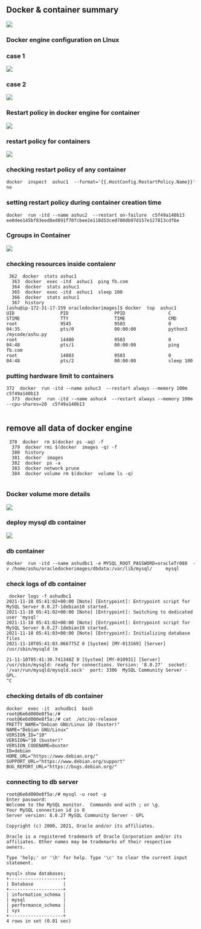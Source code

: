 ## Docker & container summary 

<img src="sum.png">

### Docker engine configuration on LInux 

### case 1

<img src="case1.png">

### case 2 

<img src="case2.png">

### Restart policy in docker engine for container 

<img src="restart.png">

### restart policy for containers 

<img src="policy.png">

### checking restart policy of any container 

```
docker  inspect  ashuc1  --format='{{.HostConfig.RestartPolicy.Name}}'
no

```

### setting restart policy during container creation time 

```
docker  run -itd --name ashuc2  --restart on-failure  c5f49a140b13  
ee0dee145bf83eed8ed891f70fcbee2e118d53ced780db97d157e127813cdf6e
```

###  Cgroups in Container 

<img src="cg.png">

### checking resources inside contaienr 

```
 362  docker  stats ashuc1
  363  docker  exec -itd  ashuc1  ping fb.com 
  364  docker  stats ashuc1
  365  docker  exec -itd  ashuc1  sleep 100 
  366  docker  stats ashuc1
  367  history 
[ashu@ip-172-31-17-159 oracledockerimages]$ docker  top  ashuc1
UID                 PID                 PPID                C                   STIME               TTY                 TIME                CMD
root                9545                9503                0                   04:35               pts/0               00:00:00            python3 /mycode/ashu.py
root                14480               9503                0                   04:48               pts/1               00:00:00            ping fb.com
root                14883               9503                0                   04:48               pts/2               00:00:00            sleep 100

```

### putting hardware limit to containers 

```
372  docker  run -itd --name ashuc3  --restart always --memory 100m   c5f49a140b13
  373  docker  run -itd --name ashuc4  --restart always --memory 100m  --cpu-shares=20  c5f49a140b13
  
```

## remove all data of docker engine 

```
 378  docker  rm $(docker ps -aq) -f
  379  docker rmi $(docker  images -q) -f
  380  history 
  381  docker  images 
  382  docker  ps -a
  383  docker network prune 
  384  docker volume rm $(docker  volume ls -q)
  
```

### Docker volume more details 

<img src="dvol.png">

### deploy mysql db container 

<img src="db.png">

### db container 

```
docker  run -itd --name ashudbc1 -e MYSQL_ROOT_PASSWORD=oracleTr088  -v /home/ashu/oracledockerimages/dbdata:/var/lib/mysql/     mysql

```

### check logs of db container 

```
 docker logs -f ashudbc1
2021-11-10 05:41:02+00:00 [Note] [Entrypoint]: Entrypoint script for MySQL Server 8.0.27-1debian10 started.
2021-11-10 05:41:02+00:00 [Note] [Entrypoint]: Switching to dedicated user 'mysql'
2021-11-10 05:41:02+00:00 [Note] [Entrypoint]: Entrypoint script for MySQL Server 8.0.27-1debian10 started.
2021-11-10 05:41:03+00:00 [Note] [Entrypoint]: Initializing database files
2021-11-10T05:41:03.066775Z 0 [System] [MY-013169] [Server] /usr/sbin/mysqld (m

21-11-10T05:41:30.741348Z 0 [System] [MY-010931] [Server] /usr/sbin/mysqld: ready for connections. Version: '8.0.27'  socket: '/var/run/mysqld/mysqld.sock'  port: 3306  MySQL Community Server - GPL.
^C

```

### checking details of db container 

```
docker  exec -it  ashudbc1  bash 
root@6e6d000e8f5a:/# 
root@6e6d000e8f5a:/# cat  /etc/os-release 
PRETTY_NAME="Debian GNU/Linux 10 (buster)"
NAME="Debian GNU/Linux"
VERSION_ID="10"
VERSION="10 (buster)"
VERSION_CODENAME=buster
ID=debian
HOME_URL="https://www.debian.org/"
SUPPORT_URL="https://www.debian.org/support"
BUG_REPORT_URL="https://bugs.debian.org/"

```

### connecting to db server 

```
root@6e6d000e8f5a:/# mysql -u root -p 
Enter password: 
Welcome to the MySQL monitor.  Commands end with ; or \g.
Your MySQL connection id is 8
Server version: 8.0.27 MySQL Community Server - GPL

Copyright (c) 2000, 2021, Oracle and/or its affiliates.

Oracle is a registered trademark of Oracle Corporation and/or its
affiliates. Other names may be trademarks of their respective
owners.

Type 'help;' or '\h' for help. Type '\c' to clear the current input statement.

mysql> show databases;
+--------------------+
| Database           |
+--------------------+
| information_schema |
| mysql              |
| performance_schema |
| sys                |
+--------------------+
4 rows in set (0.01 sec)

```



